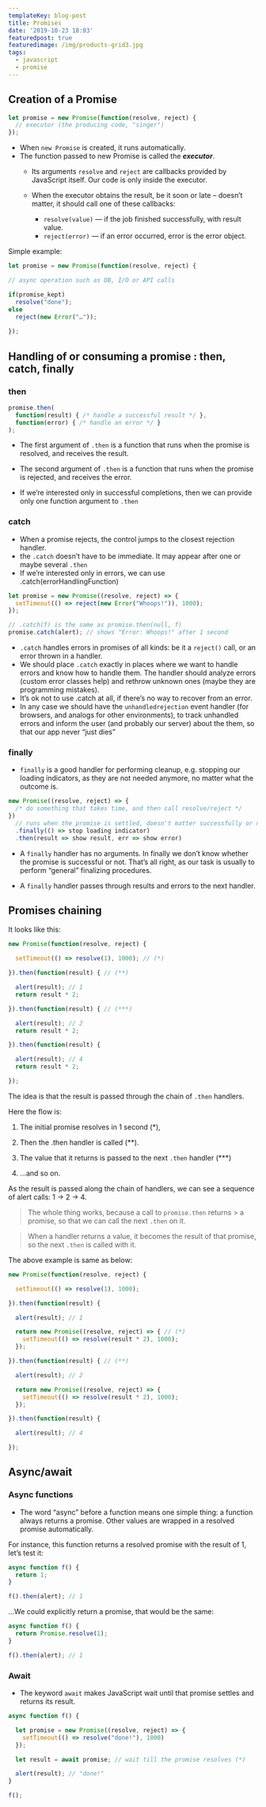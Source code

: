 ```yaml
---
templateKey: blog-post
title: Promises
date: '2019-10-23 18:03'
featuredpost: true
featuredimage: /img/products-grid3.jpg
tags:
  - javascript
  - promise
---
```

## Creation of a Promise
```js
let promise = new Promise(function(resolve, reject) {
  // executor (the producing code, "singer")
});
```
* When `new Promise` is created, it runs automatically.
* The function passed to new Promise is called the **_executor_**.
  + Its arguments `resolve` and `reject` are callbacks provided by JavaScript itself. Our code is only inside the executor.
  + When the executor obtains the result, be it soon or late – doesn’t matter, it should call one of these callbacks:
    + `resolve(value)` — if the job finished successfully, with result value.
    + `reject(error)` — if an error occurred, error is the error object.

Simple example:
```js
let promise = new Promise(function(resolve, reject) {

// async operation such as DB, I/O or API calls

if(promise_kept)
  resolve("done");
else
  reject(new Error("…"));
  
});
```

## Handling of or consuming a promise : then, catch, finally
### then
```js
promise.then(
  function(result) { /* handle a successful result */ },
  function(error) { /* handle an error */ }
);
```
* The first argument of `.then` is a function that runs when the promise is resolved, and receives the result.

* The second argument of `.then` is a function that runs when the promise is rejected, and receives the error.
* If we’re interested only in successful completions, then we can provide only one function argument to `.then`

### catch
* When a promise rejects, the control jumps to the closest rejection handler. 
* the `.catch` doesn’t have to be immediate. It may appear after one or maybe several `.then`
* If we’re interested only in errors, we can use .catch(errorHandlingFunction)

```js
let promise = new Promise((resolve, reject) => {
  setTimeout(() => reject(new Error("Whoops!")), 1000);
});

// .catch(f) is the same as promise.then(null, f)
promise.catch(alert); // shows "Error: Whoops!" after 1 second
```
* `.catch` handles errors in promises of all kinds: be it a `reject()` call, or an error thrown in a handler.
* We should place `.catch` exactly in places where we want to handle errors and know how to handle them. The handler should analyze errors (custom error classes help) and rethrow unknown ones (maybe they are programming mistakes).
* It’s ok not to use .catch at all, if there’s no way to recover from an error.
* In any case we should have the `unhandledrejection` event handler (for browsers, and analogs for other environments), to track unhandled errors and inform the user (and probably our server) about the them, so that our app never “just dies”

### finally
* `finally` is a good handler for performing cleanup, e.g. stopping our loading indicators, as they are not needed anymore, no matter what the outcome is.

```js
new Promise((resolve, reject) => {
  /* do something that takes time, and then call resolve/reject */
})
  // runs when the promise is settled, doesn't matter successfully or not
  .finally(() => stop loading indicator)
  .then(result => show result, err => show error)
```

* A `finally` handler has no arguments. In finally we don’t know whether the promise is successful or not. That’s all right, as our task is usually to perform “general” finalizing procedures.
* A `finally` handler passes through results and errors to the next handler.

## Promises chaining
It looks like this:
```js
new Promise(function(resolve, reject) {

  setTimeout(() => resolve(1), 1000); // (*)

}).then(function(result) { // (**)

  alert(result); // 1
  return result * 2;

}).then(function(result) { // (***)

  alert(result); // 2
  return result * 2;

}).then(function(result) {

  alert(result); // 4
  return result * 2;

});
```

The idea is that the result is passed through the chain of `.then` handlers.

Here the flow is:

1. The initial promise resolves in 1 second (*),
2. Then the .then handler is called (**).
3. The value that it returns is passed to the next `.then` handler (***) 
4. …and so on.

As the result is passed along the chain of handlers, we can see a sequence of alert calls: 1 → 2 → 4.

> The whole thing works, because a call to `promise.then` returns > a promise, so that we can call the next `.then` on it.
> When a handler returns a value, it becomes the result of that 
> promise, so the next `.then` is called with it.

The above example is same as below:
```js
new Promise(function(resolve, reject) {

  setTimeout(() => resolve(1), 1000);

}).then(function(result) {

  alert(result); // 1

  return new Promise((resolve, reject) => { // (*)
    setTimeout(() => resolve(result * 2), 1000);
  });

}).then(function(result) { // (**)

  alert(result); // 2

  return new Promise((resolve, reject) => {
    setTimeout(() => resolve(result * 2), 1000);
  });

}).then(function(result) {

  alert(result); // 4

});
```

## Async/await
### Async functions
* The word “async” before a function means one simple thing: a function always returns a promise. Other values are wrapped in a resolved promise automatically.

For instance, this function returns a resolved promise with the result of 1, let’s test it:
```js
async function f() {
  return 1;
}

f().then(alert); // 1
```

…We could explicitly return a promise, that would be the same:
```js
async function f() {
  return Promise.resolve(1);
}

f().then(alert); // 1
```

### Await
* The keyword `await` makes JavaScript wait until that promise settles and returns its result.

```js
async function f() {

  let promise = new Promise((resolve, reject) => {
    setTimeout(() => resolve("done!"), 1000)
  });

  let result = await promise; // wait till the promise resolves (*)

  alert(result); // "done!"
}

f();
```
